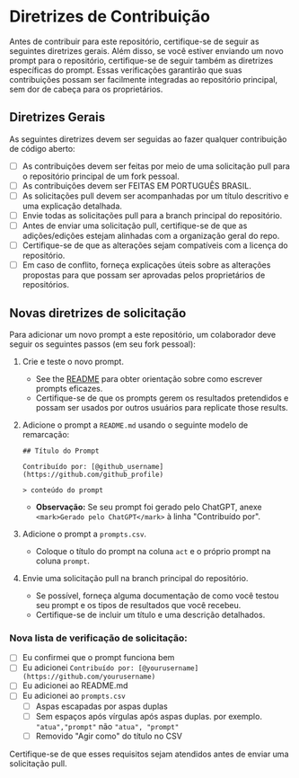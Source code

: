 # Diretrizes de Contribuição

Antes de contribuir para este repositório, certifique-se de seguir as seguintes diretrizes gerais. Além disso, se você estiver enviando um novo prompt para o repositório, certifique-se de seguir também as diretrizes específicas do prompt. Essas verificações garantirão que suas contribuições possam ser facilmente integradas ao repositório principal, sem dor de cabeça para os proprietários.

## Diretrizes Gerais

As seguintes diretrizes devem ser seguidas ao fazer qualquer contribuição de código aberto:

- [ ] As contribuições devem ser feitas por meio de uma solicitação pull para o repositório principal de um fork pessoal.
- [ ] As contribuições devem ser FEITAS EM PORTUGUÊS BRASIL.
- [ ] As solicitações pull devem ser acompanhadas por um título descritivo e uma explicação detalhada.
- [ ] Envie todas as solicitações pull para a branch principal do repositório.
- [ ] Antes de enviar uma solicitação pull, certifique-se de que as adições/edições estejam alinhadas com a organização geral do repo.
- [ ] Certifique-se de que as alterações sejam compatíveis com a licença do repositório.
- [ ] Em caso de conflito, forneça explicações úteis sobre as alterações propostas para que possam ser aprovadas pelos proprietários de repositórios.

## Novas diretrizes de solicitação
Para adicionar um novo prompt a este repositório, um colaborador deve seguir os seguintes passos (em seu fork pessoal):
1. Crie e teste o novo prompt.
    - See the [README](https://github.com/f/awesome-chatgpt-prompts/blob/main/README.md) para obter orientação sobre como escrever prompts eficazes.
    - Certifique-se de que os prompts gerem os resultados pretendidos e possam ser usados ​​por outros usuários para replicate those results.
2. Adicione o prompt a `README.md` usando o seguinte modelo de remarcação:

    `## Título do Prompt`

    `Contribuído por: [@github_username](https://github.com/github_profile)`

    `> conteúdo do prompt`

    - <b>Observação:</b> Se seu prompt foi gerado pelo ChatGPT, anexe `<mark>Gerado pelo ChatGPT</mark>` à linha "Contribuído por".
3. Adicione o prompt a `prompts.csv`.
    - Coloque o título do prompt na coluna `act` e o próprio prompt na coluna `prompt`.
4. Envie uma solicitação pull na branch principal do repositório.
    - Se possível, forneça alguma documentação de como você testou seu prompt e os tipos de resultados que você recebeu.
    - Certifique-se de incluir um título e uma descrição detalhados.

### Nova lista de verificação de solicitação:
- [ ] Eu confirmei que o prompt funciona bem
- [ ] Eu adicionei `Contribuído por: [@yourusername](https://github.com/yourusername)`
- [ ] Eu adicionei ao README.md
- [ ] Eu adicionei ao `prompts.csv`
  - [ ] Aspas escapadas por aspas duplas
  - [ ] Sem espaços após vírgulas após aspas duplas. por exemplo. `"atua","prompt"` não `"atua", "prompt"`
  - [ ] Removido "Agir como" do título no CSV

Certifique-se de que esses requisitos sejam atendidos antes de enviar uma solicitação pull.
